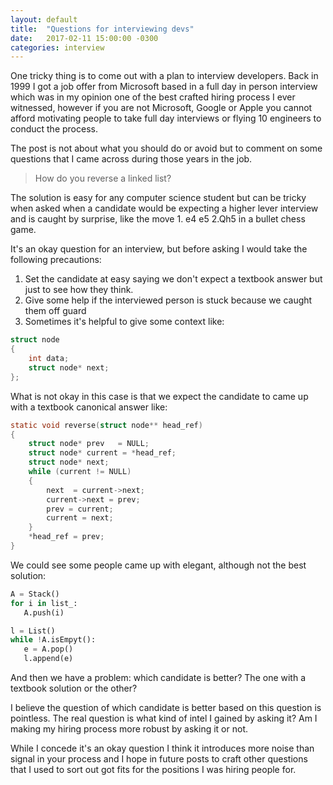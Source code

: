 ```yaml
---
layout: default
title:  "Questions for interviewing devs"
date:   2017-02-11 15:00:00 -0300
categories: interview
---
```


One tricky thing is to come out with a plan to interview developers. Back in 1999 I got a job offer from Microsoft based in a full day in person interview which was in my opinion one of the best crafted hiring process I ever witnessed, however if you are not Microsoft, Google or Apple you cannot afford motivating people to take full day interviews or flying 10 engineers to conduct the process.

The post is not about what you should do or avoid but to comment on some questions that I came across during those years in the job.

> How do you reverse a linked list?

The solution is easy for any computer science student but can be tricky when asked when a candidate would be expecting a higher lever interview and is caught by surprise, like the move 1. e4 e5 2.Qh5 in a bullet chess game.

It's an okay question for an interview, but before asking I would take the following precautions:

1. Set the candidate at easy saying we don't expect a textbook answer but just to see how they think.
2. Give some help if the interviewed person is stuck because we caught them off guard
3. Sometimes it's helpful to give some context like:

```c
struct node
{
    int data;
    struct node* next;
};
```

What is not okay in this case is that we expect the candidate to came up with a textbook canonical answer like:

```c
static void reverse(struct node** head_ref)
{
    struct node* prev   = NULL;
    struct node* current = *head_ref;
    struct node* next;
    while (current != NULL)
    {
        next  = current->next;  
        current->next = prev;   
        prev = current;
        current = next;
    }
    *head_ref = prev;
}
```

We could see some people came up with elegant, although not the best solution:

```python
A = Stack()
for i in list_:
   A.push(i)

l = List()
while !A.isEmpyt():
   e = A.pop()
   l.append(e)
```

And then we have a problem: which candidate is better? The one with a textbook solution or the other? 

I believe the question of which candidate is better based on this question is pointless. The real question is what kind of intel I gained by asking it? Am I making my hiring process more robust by asking it or not.

While I concede it's an okay question I think it introduces more noise than signal in your process and I hope in future posts to craft other questions that I used to sort out got fits for the positions I was hiring people for.
